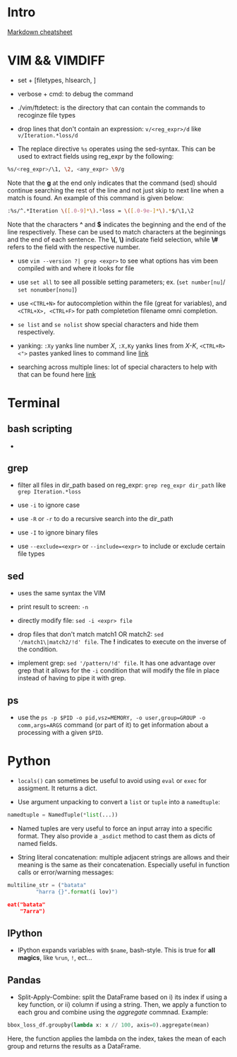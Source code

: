 # Intro

[Markdown cheatsheet](https://github.com/adam-p/markdown-here/wiki/Markdown-Cheatsheet)

# VIM && VIMDIFF

- set + [filetypes, hlsearch, ]

- verbose + cmd: to debug the command

- ./vim/ftdetect: is the directory that can contain the commands to recoginze file types

- drop lines that don't contain an expression: `v/<reg_expr>/d` like `v/Iteration.*loss/d`

- The replace directive `%s` operates using the sed-syntax. This can be used to extract fields using reg_expr by the following:
```bash
%s/<reg_expr>/\1, \2, <any_expr> \9/g
```
Note that the **g** at the end only indicates that the command (sed) should continue searching the rest of the line and not just skip to next line when a match is found. An example of this command is given below:
```bash
:%s/^.*Iteration \([.0-9]*\).*loss = \([.0-9e-]*\).*$/\1,\2 
```
Note that the characters **^** and **$** indicates the beginning and the end of the line respectively. These can be used to match characters at the beginnings and the end of each sentence. The **\\(**, **\\)** indicate field selection, while **\\#** refers to the field with the respective number.

- use `vim --version ?| grep <expr>` to see what options has vim been compiled with and where it looks for file

- use `set all` to see all possible setting parameters; ex. (`set number[nu]`/ `set nonumber[nonu]`)

- use `<CTRL+N>` for autocompletion within the file (great for variables), and `<CTRL+X>, <CTRL+F>` for path completetion filename omni completion.

- `se list` and `se nolist` show special characters and hide them respectively.

- yanking: `:Xy` yanks line number *X*, `:X,Ky` yanks lines from *X-K*, `<CTRL+R><">` pastes yanked lines to command line [link](http://stackoverflow.com/questions/3997078/how-to-paste-yanked-text-into-vim-command-line)

- searching across multiple lines: lot of special characters to help with that can be found here
[link](http://vim.wikia.com/wiki/Search_across_multiple_lines)




# Terminal

## bash scripting

-

## grep

- filter all files in dir_path  based on reg_expr: `grep reg_expr dir_path` like `grep Iteration.*loss`

- use `-i` to ignore case

- use `-R` or `-r` to do a recursive search into the dir_path

- use `-I` to ignore binary files

- use `--exclude=<expr>` or `--include=<expr>` to include or exclude certain file types


## sed

- uses the same syntax the VIM

- print result to screen: `-n`

- directly modify file: `sed -i <expr> file`

- drop files that don't match match1 OR match2: `sed '/match1\|match2/!d' file`. The **!** indicates to execute on the inverse of the condition.

- implement grep: `sed '/pattern/!d' file`. It has one advantage over grep that it allows for the `-i` condition that will modify the file in place instead of having to pipe it with grep.


## ps

- use the `ps -p $PID -o pid,vsz=MEMORY, -o user,group=GROUP -o comm,args=ARGS` command (or part of it) to get information about a processing with a given `$PID`.

# Python

- `locals()` can sometimes be useful to avoid using `eval` or `exec` for assigment. It returns a dict.

- Use argument unpacking to convert a `list` or `tuple` into a `namedtuple`:
```python
namedtuple = NamedTuple(*list(...))
```

- Named tuples are very useful to force an input array into a specific format. They also provide a `_asdict` method to cast them as dicts of named fields.

- String literal concatenation: multiple adjacent strings are allows and their meaning is the same as their concatenation. Especially useful in function calls or error/warning messages:
```python
multiline_str = ("batata"
		 "harra {}".format(i lov)")

eat("batata"
    "7arra")
``` 

## IPython

- IPython expands variables with `$name`, bash-style. This is true for **all magics**, like `%run`, `!`, ect...


## Pandas

- Split-Apply-Combine: split the DataFrame based on i) its index if using a key function, or ii) column if using a string. Then, we apply a function to each grou and combine using the *aggregate* commnad. Example: 

```python
bbox_loss_df.groupby(lambda x: x // 100, axis=0).aggregate(mean)
```
Here, the function applies the lambda on the index, takes the mean of each group and returns the results as a DataFrame.
